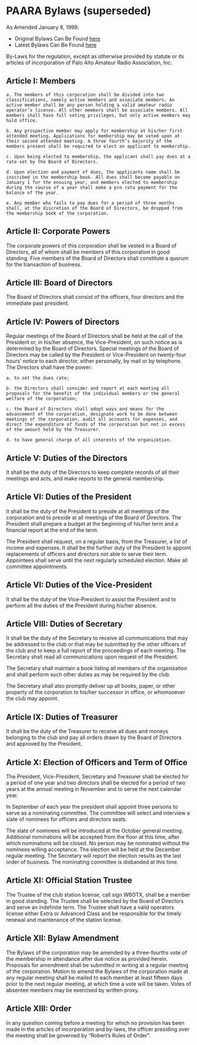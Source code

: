 # PAARA Bylaws (superseded)

As Amended January 8, 1999.

* Original Bylaws Can Be Found [here](/bylaws/1947.html)
* Latest Bylaws Can Be Found [here](/bylaws.html)

By-Laws for the regulation, except as otherwise provided by statute or its articles of incorporation of Palo Alto Amateur Radio Association, Inc.

## Article I: Members
`a. The members of this corporation shall be divided into two classifications, namely active members and associate members. An active member shall be any person holding a valid amateur radio operator’s license. All other members shall be associate members. All members shall have full voting privileges, but only active members may hold office.`

`b. Any prospective member may apply for membership at his/her first attended meeting. Applications for membership may be voted upon at their second attended meeting. A three fourth’s majority of the members present shall be required to elect an applicant to membership.`

`c. Upon being elected to membership, the applicant shall pay dues at a rate set by the Board of Directors.`

`d. Upon election and payment of dues, the applicants name shall be inscribed in the membership book. All dues shall become payable on January 1 for the ensuing year, and members elected to membership during the course of a year shall make a pro rata payment for the balance of the year.`

`e. Any member who fails to pay dues for a period of three months shall, at the discretion of the Board of Directors, be dropped from the membership book of the corporation.`

## Article II: Corporate Powers
The corporate powers of this corporation shall be vested in a Board of Directors, all of whom shall be members of this corporation in good standing. Five members of the Board of Directors shall constitute a quorum for the transaction of business.

## Article III: Board of Directors
The Board of Directors shall consist of the officers, four directors and the immediate past president.


## Article IV: Powers of Directors
Regular meetings of the Board of Directors shall be held at the call of the President or, in his/her absence, the Vice-President, on such notice as is determined by the Board of Directors. Special meetings of the Board of Directors may be called by the President or Vice-President on twenty-four hours’ notice to each director, either personally, by mail or by telephone. The Directors shall have the power:

`a. to set the dues rate;`

`b. the Directors shall consider and report at each meeting all proposals for the benefit of the individual members or the general welfare of the corporation;`

`c. the Board of Directors shall adopt ways and means for the advancement of the corporation, designate work to be done between meetings of the corporation, audit all accounts for expenses, and direct the expenditure of funds of the corporation but not in excess of the amount held by the Treasurer.`

`d. to have general charge of all interests of the organization.`

## Article V: Duties of the Directors
It shall be the duty of the Directors to keep complete records of all their meetings and acts, and make reports to the general membership.

## Article VI: Duties of the President
It shall be the duty of the President to preside at all meetings of the corporation and to preside at all meetings of the Board of Directors. The President shall prepare a budget at the beginning of his/her term and a financial report at the end of the term.

The President shall request, on a regular basis, from the Treasurer, a list of income and expenses. It shall be the further duty of the President to appoint replacements of officers and directors not able to serve their term. Appointees shall serve until the next regularly scheduled election. Make all committee appointments.

## Article VI: Duties of the Vice-President
It shall be the duty of the Vice-President to assist the President and to perform all the duties of the President during his/her absence.

## Article VIII: Duties of Secretary
It shall be the duty of the Secretary to receive all communications that may be addressed to the club or that may be submitted by the other officers of the club and to keep a full report of the proceedings of each meeting. The Secretary shall read all communications upon request of the President.

The Secretary shall maintain a book listing all members of the organization and shall perform such other duties as may be required by the club.

The Secretary shall also promptly deliver up all books, paper, or other property of the corporation to his/her successor in office, or whomsoever the club may appoint.

## Article IX: Duties of Treasurer
It shall be the duty of the Treasurer to receive all dues and moneys belonging to the club and pay all orders drawn by the Board of Directors and approved by the President.

## Article X: Election of Officers and Term of Office
The President, Vice-President, Secretary and Treasurer shall be elected for a period of one year and two directors shall be elected for a period of two years at the annual meeting in November and to serve the next calendar year.

In September of each year the president shall appoint three persons to serve as a nominating committee. The committee will select and interview a slate of nominees for officers and directors seats.

The slate of nominees will be introduced at the October general meeting. Additional nominations will be accepted from the floor at this time, after which nominations will be closed. No person may be nominated without the nominees willing acceptance. The election will be held at the December regular meeting. The Secretary will report the election results as the last order of business. The nominating committee is disbanded at this time.

## Article XI: Official Station Trustee
The Trustee of the club station license, call sign W6OTX, shall be a member in good standing. The Trustee shall be selected by the Board of Directors and serve an indefinite term. The Trustee shall have a valid operators license either Extra or Advanced Class and be responsible for the timely renewal and maintenance of the station license.

## Article XII: Bylaw Amendment
The Bylaws of the corporation may be amended by a three-fourths vote of the membership in attendance after due notice as provided herein. Proposals for amendment shall be submitted in writing at a regular meeting of the corporation. Motion to amend the Bylaws of the corporation made at any regular meeting shall be mailed to each member at least fifteen days prior to the next regular meeting, at which time a vote will be taken. Votes of absentee members may be exercised by written proxy.

## Article XIII: Order
In any question coming before a meeting for which no provision has been made in the articles of incorporation and by-laws, the officer presiding over the meeting shall be governed by “Robert’s Rules of Order”.


